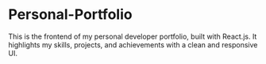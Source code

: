 # Personal-Portfolio
This is the frontend of my personal developer portfolio, built with React.js. It highlights my skills, projects, and achievements with a clean and responsive UI.
